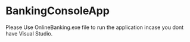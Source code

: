 # BankingConsoleApp

Please Use OnlineBanking.exe file to run the application incase you dont have Visual Studio.
